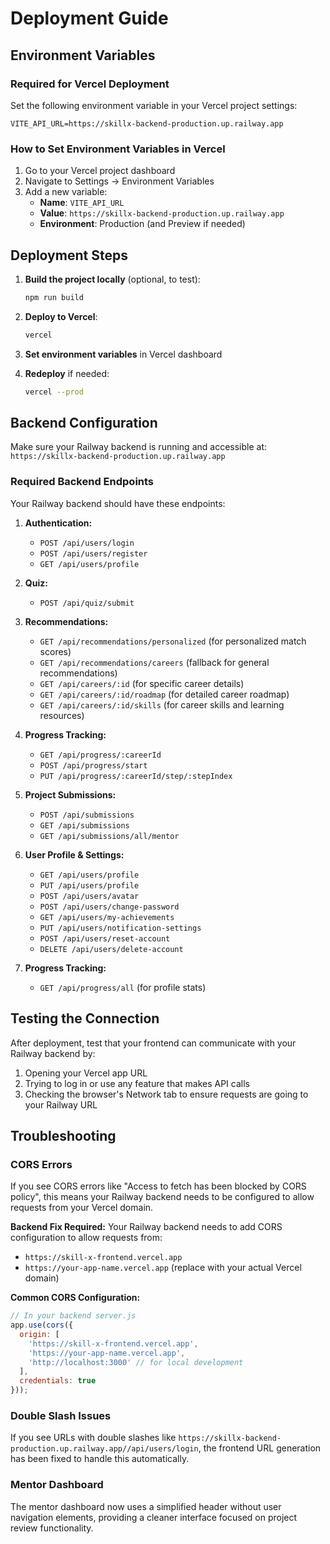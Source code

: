 # Deployment Guide

## Environment Variables

### Required for Vercel Deployment

Set the following environment variable in your Vercel project settings:

```
VITE_API_URL=https://skillx-backend-production.up.railway.app
```

### How to Set Environment Variables in Vercel

1. Go to your Vercel project dashboard
2. Navigate to Settings → Environment Variables
3. Add a new variable:
   - **Name**: `VITE_API_URL`
   - **Value**: `https://skillx-backend-production.up.railway.app`
   - **Environment**: Production (and Preview if needed)

## Deployment Steps

1. **Build the project locally** (optional, to test):
   ```bash
   npm run build
   ```

2. **Deploy to Vercel**:
   ```bash
   vercel
   ```

3. **Set environment variables** in Vercel dashboard

4. **Redeploy** if needed:
   ```bash
   vercel --prod
   ```

## Backend Configuration

Make sure your Railway backend is running and accessible at:
`https://skillx-backend-production.up.railway.app`

### Required Backend Endpoints

Your Railway backend should have these endpoints:

1. **Authentication:**
   - `POST /api/users/login`
   - `POST /api/users/register`
   - `GET /api/users/profile`

2. **Quiz:**
   - `POST /api/quiz/submit`

3. **Recommendations:**
   - `GET /api/recommendations/personalized` (for personalized match scores)
   - `GET /api/recommendations/careers` (fallback for general recommendations)
   - `GET /api/careers/:id` (for specific career details)
   - `GET /api/careers/:id/roadmap` (for detailed career roadmap)
   - `GET /api/careers/:id/skills` (for career skills and learning resources)

4. **Progress Tracking:**
   - `GET /api/progress/:careerId`
   - `POST /api/progress/start`
   - `PUT /api/progress/:careerId/step/:stepIndex`

5. **Project Submissions:**
   - `POST /api/submissions`
   - `GET /api/submissions`
   - `GET /api/submissions/all/mentor`

6. **User Profile & Settings:**
   - `GET /api/users/profile`
   - `PUT /api/users/profile`
   - `POST /api/users/avatar`
   - `POST /api/users/change-password`
   - `GET /api/users/my-achievements`
   - `PUT /api/users/notification-settings`
   - `POST /api/users/reset-account`
   - `DELETE /api/users/delete-account`

7. **Progress Tracking:**
   - `GET /api/progress/all` (for profile stats)

## Testing the Connection

After deployment, test that your frontend can communicate with your Railway backend by:
1. Opening your Vercel app URL
2. Trying to log in or use any feature that makes API calls
3. Checking the browser's Network tab to ensure requests are going to your Railway URL

## Troubleshooting

### CORS Errors
If you see CORS errors like "Access to fetch has been blocked by CORS policy", this means your Railway backend needs to be configured to allow requests from your Vercel domain.

**Backend Fix Required:**
Your Railway backend needs to add CORS configuration to allow requests from:
- `https://skill-x-frontend.vercel.app`
- `https://your-app-name.vercel.app` (replace with your actual Vercel domain)

**Common CORS Configuration:**
```javascript
// In your backend server.js
app.use(cors({
  origin: [
    'https://skill-x-frontend.vercel.app',
    'https://your-app-name.vercel.app',
    'http://localhost:3000' // for local development
  ],
  credentials: true
}));
```

### Double Slash Issues
If you see URLs with double slashes like `https://skillx-backend-production.up.railway.app//api/users/login`, the frontend URL generation has been fixed to handle this automatically.

### Mentor Dashboard
The mentor dashboard now uses a simplified header without user navigation elements, providing a cleaner interface focused on project review functionality. 